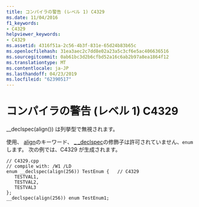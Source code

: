 ```yaml
---
title: コンパイラの警告 (レベル 1) C4329
ms.date: 11/04/2016
f1_keywords:
- C4329
helpviewer_keywords:
- C4329
ms.assetid: 4316f51a-2c56-4b3f-831e-65d24b83b65c
ms.openlocfilehash: 31ea3aec2c7dd8e02a23a5c3cf6e5ac406636516
ms.sourcegitcommit: 0ab61bc3d2b6cfbd52a16c6ab2b97a8ea1864f12
ms.translationtype: MT
ms.contentlocale: ja-JP
ms.lasthandoff: 04/23/2019
ms.locfileid: "62390517"
---
```

# <a name="compiler-warning-level-1-c4329"></a>コンパイラの警告 (レベル 1) C4329

__declspec(align()) は列挙型で無視されます。

使用、 [align](../../cpp/align-cpp.md)のキーワード、 [_ _declspec](../../cpp/declspec.md)の修飾子は許可されていません、`enum`します。 次の例では、C4329 が生成されます。

```
// C4329.cpp
// compile with: /W1 /LD
enum __declspec(align(256)) TestEnum {   // C4329
   TESTVAL1,
   TESTVAL2,
   TESTVAL3
};
__declspec(align(256)) enum TestEnum1;
```